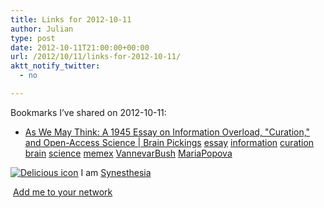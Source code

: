 ```yaml
---
title: Links for 2012-10-11
author: Julian
type: post
date: 2012-10-11T21:00:00+00:00
url: /2012/10/11/links-for-2012-10-11/
aktt_notify_twitter:
  - no

---
```

Bookmarks I&#8217;ve shared on 2012-10-11:

  * [As We May Think: A 1945 Essay on Information Overload, "Curation," and Open-Access Science | Brain Pickings][1] 
    [essay][2] [information][3] [curation][4] [brain][5] [science][6] [memex][7] [VannevarBush][8] [MariaPopova][9] </li> </ul> 
    
    <p class="deliciouslink">
      <a href="http://del.icio.us/synesthesia" title="See all my bookmarks on del.icio.us"><img src="https://www.synesthesia.co.uk/images/deliciousicon.jpg" alt="Delicious icon" /></a>&nbsp;I am <a href="http://del.icio.us/synesthesia" title="See all my bookmarks on del.icio.us">Synesthesia</a>
    </p>
    
    <p class="deliciouslink">
      <a href="http://del.icio.us/network?add=synesthesia" title="Add me to your del.icio.us network"><img src="https://www.synesthesia.co.uk/images/add.gif" alt="" /></a>&nbsp;<a href="http://del.icio.us/network?add=synesthesia" title="Add me to your del.icio.us network">Add me to your network</a>
    </p>

 [1]: http://www.brainpickings.org/index.php/2012/10/11/as-we-may-think-1945/
 [2]: http://www.delicious.com/synesthesia/essay
 [3]: http://www.delicious.com/synesthesia/information
 [4]: http://www.delicious.com/synesthesia/curation
 [5]: http://www.delicious.com/synesthesia/brain
 [6]: http://www.delicious.com/synesthesia/science
 [7]: http://www.delicious.com/synesthesia/memex
 [8]: http://www.delicious.com/synesthesia/VannevarBush
 [9]: http://www.delicious.com/synesthesia/MariaPopova